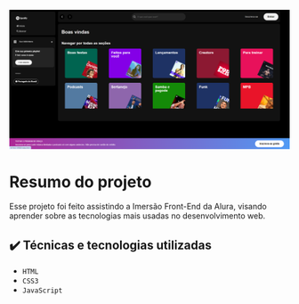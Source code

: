 ![clone do spotify](image.png)


# Resumo do projeto
Esse projeto foi feito assistindo a Imersão Front-End da Alura, visando aprender sobre as tecnologias mais usadas no desenvolvimento web.

## ✔️ Técnicas e tecnologias utilizadas

- ``HTML``
- ``CSS3``
- ``JavaScript``